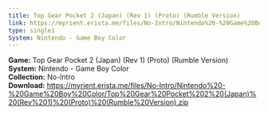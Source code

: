 ```yaml
---
title: Top Gear Pocket 2 (Japan) (Rev 1) (Proto) (Rumble Version)
link: https://myrient.erista.me/files/No-Intro/Nintendo%20-%20Game%20Boy%20Color/Top%20Gear%20Pocket%202%20(Japan)%20(Rev%201)%20(Proto)%20(Rumble%20Version).zip
type: single1
System: Nintendo - Game Boy Color
---
```

<b>Game:</b> Top Gear Pocket 2 (Japan) (Rev 1) (Proto) (Rumble Version)<br>
<b>System:</b> Nintendo - Game Boy Color<br>
<b>Collection:</b> No-Intro<br>
<b>Download:</b> https://myrient.erista.me/files/No-Intro/Nintendo%20-%20Game%20Boy%20Color/Top%20Gear%20Pocket%202%20(Japan)%20(Rev%201)%20(Proto)%20(Rumble%20Version).zip